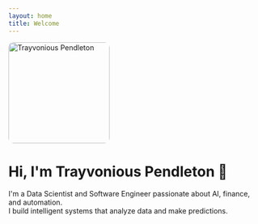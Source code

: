 ```yaml
---
layout: home
title: Welcome
---
```

<img src="profile_resized.jpg" alt="Trayvonious Pendleton" width="200" style="border-radius: 10px;">

# Hi, I'm Trayvonious Pendleton 👋

I'm a Data Scientist and Software Engineer passionate about AI, finance, and automation.  
I build intelligent systems that analyze data and make predictions.


